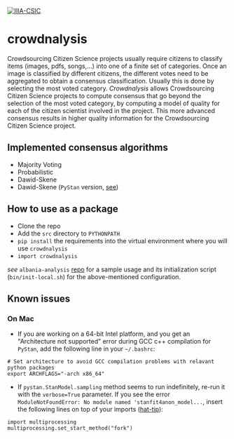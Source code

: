 [![IIIA-CSIC](https://img.shields.io/badge/brewing%20at-IIIA--CSIC-blue)](https://iiia.csic.es)

# crowdnalysis
 Crowdsourcing Citizen Science projects usually require citizens to classify items (images, pdfs, songs,&#8230;) 
 into one of a finite set of categories. Once an image is classified by different citizens, the different votes 
 need to be aggregated to obtain a consensus classification. Usually this is done by selecting the most voted category. 
 *Crowdnalysis* allows Crowdsourcing Citizen Science projects to compute consensus that go beyond the selection of 
 the most voted category, by computing a model of quality for each of the citizen scientist involved in the project. 
 This more advanced consensus results in higher quality information for the Crowdsourcing Citizen Science project.

## Implemented consensus algorithms
- Majority Voting
- Probabilistic
- Dawid-Skene
- Dawid-Skene (`PyStan` version, [see](https://pystan.readthedocs.io/en/latest/))

## How to use as a package
- Clone the repo 
- Add the `src` directory to `PYTHONPATH`
- `pip install` the requirements into the virtual environment where you will use `crowdnalysis`
- `import crowdnalysis`

*see* `albania-analysis` [repo](https://github.com/Crowd4SDG/albania-analysis) for a sample usage 
and its initialization script (`bin/init-local.sh`) for the above-mentioned configuration. 

## Known issues
### On Mac
- If you are working on a 64-bit Intel platform, and you get an "Architecture not supported" error 
during GCC c++ compilation for `PyStan`, add the following line in your `~/.bashrc`:

```
# Set architecture to avoid GCC compilation problems with relavant python packages
export ARCHFLAGS="-arch x86_64"
```

- If `pystan.StanModel.sampling` method seems to run indefinitely, re-run it with the `verbose=True` parameter. 
If you see the error `ModuleNotFoundError: No module named 'stanfit4anon_model...`, 
insert the following lines on top of your imports 
([hat-tip](https://discourse.mc-stan.org/t/pystan-throws-error-when-running-chains-in-parallel-n-jobs-1/17563/4)):
  
```
import multiprocessing
multiprocessing.set_start_method("fork")
```

